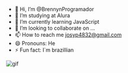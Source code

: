 - 👋 Hi, I’m @BrennynProgramador
- 👀 I’m studying at Alura
- 🌱 I’m currently learning JavaScript
- 💞️ I’m looking to collaborate on ...
- 📫 How to reach me josyp4832@gmail.com
- 😄 Pronouns: He
- ⚡ Fun fact: I`m brazillian

![gif](https://github.com/user-attachments/assets/143080b3-8db4-4a7c-bb78-9658550cae06)

<!---
BrennynProgramador/BrennynProgramador is a ✨ special ✨ repository because its `README.md` (this file) appears on your GitHub profile.
You can click the Preview link to take a look at your changes.
--->
